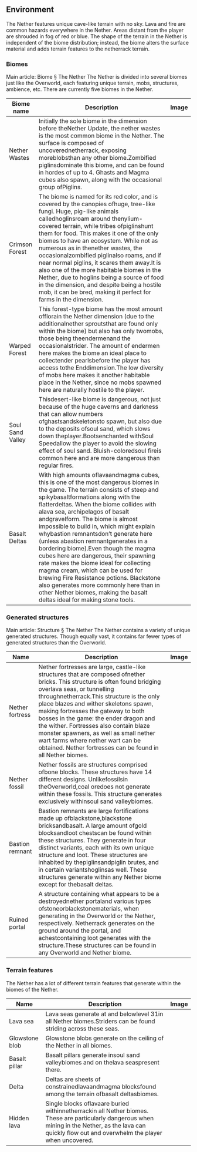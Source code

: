 ## Environment
The Nether features unique cave-like terrain with no sky. Lava and fire are common hazards everywhere in the Nether. Areas distant from the player are shrouded in fog of red or blue. The shape of the terrain in the Nether is independent of the biome distribution; instead, the biome alters the surface material and adds terrain features to the netherrack terrain. 

### Biomes
Main article: Biome § The Nether
The Nether is divided into several biomes just like the Overworld, each featuring unique terrain, mobs, structures, ambience, etc. There are currently five biomes in the Nether.

| Biome name       | Description                                                                                                                                                                                                                                                                                                                                                                                                                                                                                                                                                                                                                                                                                                                                    | Image |
|------------------|------------------------------------------------------------------------------------------------------------------------------------------------------------------------------------------------------------------------------------------------------------------------------------------------------------------------------------------------------------------------------------------------------------------------------------------------------------------------------------------------------------------------------------------------------------------------------------------------------------------------------------------------------------------------------------------------------------------------------------------------|-------|
| Nether Wastes    | Initially the sole biome in the dimension before theNether Update, the nether wastes is the most common biome in the Nether. The surface is composed of uncoverednetherrack, exposing moreblobsthan any other biome.Zombified piglinsdominate this biome, and can be found in hordes of up to 4. Ghasts and Magma cubes also spawn, along with the occasional group ofPiglins.                                                                                                                                                                                                                                                                                                                                                                 |       |
| Crimson Forest   | The biome is named for its red color, and is covered by the canopies ofhuge, tree-like fungi. Huge, pig-like animals calledhoglinsroam around thenylium-covered terrain, while tribes ofpiglinshunt them for food. This makes it one of the only biomes to have an ecosystem. While not as numerous as in thenether wastes, the occasionalzombified piglinalso roams, and if near normal piglins, it scares them away.It is also one of the more habitable biomes in the Nether, due to hoglins being a source of food in the dimension, and despite being a hostile mob, it can be bred, making it perfect for farms in the dimension.                                                                                                        |       |
| Warped Forest    | This forest-type biome has the most amount offlorain the Nether dimension (due to the additionalnether sproutsthat are found only within the biome) but also has only twomobs, those being theendermenand the occasionalstrider. The amount of endermen here makes the biome an ideal place to collectender pearlsbefore the player has access tothe Enddimension.The low diversity of mobs here makes it another habitable place in the Nether, since no mobs spawned here are naturally hostile to the player.                                                                                                                                                                                                                               |       |
| Soul Sand Valley | Thisdesert-like biome is dangerous, not just because of the huge caverns and darkness that can allow numbers ofghastsandskeletonsto spawn, but also due to the deposits ofsoul sand, which slows down theplayer.Bootsenchanted withSoul Speedallow the player to avoid the slowing effect of soul sand. Bluish-coloredsoul fireis common here and are more dangerous than regular fires.                                                                                                                                                                                                                                                                                                                                                       |       |
| Basalt Deltas    | With high amounts oflavaandmagma cubes, this is one of the most dangerous biomes in the game. The terrain consists of steep and spikybasaltformations along with the flatterdeltas. When the biome collides with alava sea, archipelagos of basalt andgravelform. The biome is almost impossible to build in, which might explain whybastion remnantsdon’t generate here (unless abastion remnantgenerates in a bordering biome).Even though the magma cubes here are dangerous, their spawning rate makes the biome ideal for collecting magma cream, which can be used for brewing Fire Resistance potions. Blackstone also generates more commonly here than in other Nether biomes, making the basalt deltas ideal for making stone tools. |       |

### Generated structures
Main article: Structure § The Nether
The Nether contains a variety of unique generated structures. Though equally vast, it contains far fewer types of generated structures than the Overworld.

| Name            | Description                                                                                                                                                                                                                                                                                                                                                                                                                                                                                                            | Image |
|-----------------|------------------------------------------------------------------------------------------------------------------------------------------------------------------------------------------------------------------------------------------------------------------------------------------------------------------------------------------------------------------------------------------------------------------------------------------------------------------------------------------------------------------------|-------|
| Nether fortress | Nether fortresses are large, castle-like structures that are composed ofnether bricks. This structure is often found bridging overlava seas, or tunnelling throughnetherrack.This structure is the only place blazes and wither skeletons spawn, making fortresses the gateway to both bosses in the game: the ender dragon and the wither. Fortresses also contain blaze monster spawners, as well as small nether wart farms where nether wart can be obtained. Nether fortresses can be found in all Nether biomes. |       |
| Nether fossil   | Nether fossils are structures comprised ofbone blocks. These structures have 14 different designs. Unlikefossilsin theOverworld,coal oredoes not generate within these fossils. This structure generates exclusively withinsoul sand valleybiomes.                                                                                                                                                                                                                                                                     |       |
| Bastion remnant | Bastion remnants are large fortifications made up ofblackstone,blackstone bricksandbasalt. A large amount ofgold blocksandloot chestscan be found within these structures. They generate in four distinct variants, each with its own unique structure and loot. These structures are inhabited by thepiglinsandpiglin brutes, and in certain variantshoglinsas well. These structures generate within any Nether biome except for thebasalt deltas.                                                                   |       |
| Ruined portal   | A structure containing what appears to be a destroyednether portaland various types ofstoneorblackstonematerials, when generating in the Overworld or the Nether, respectively. Netherrack generates on the ground around the portal, and achestcontaining loot generates with the structure.These structures can be found in any Overworld and Nether biome.                                                                                                                                                          |       |

### Terrain features
The Nether has a lot of different terrain features that generate within the biomes of the Nether. 

| Name           | Description                                                                                                                                                                                                | Image |
|----------------|------------------------------------------------------------------------------------------------------------------------------------------------------------------------------------------------------------|-------|
| Lava sea       | Lava seas generate at and belowlevel 31in all Nether biomes.Striders can be found striding across these seas.                                                                                              |       |
| Glowstone blob | Glowstone blobs generate on the ceiling of the Nether in all biomes.                                                                                                                                       |       |
| Basalt pillar  | Basalt pillars generate insoul sand valleybiomes and on thelava seaspresent there.                                                                                                                         |       |
| Delta          | Deltas are sheets of constrainedlavaandmagma blocksfound among the terrain ofbasalt deltasbiomes.                                                                                                          |       |
| Hidden lava    | Single blocks oflavaare buried withinnetherrackin all Nether biomes. These are particularly dangerous when mining in the Nether, as the lava can quickly flow out and overwhelm the player when uncovered. |       |

